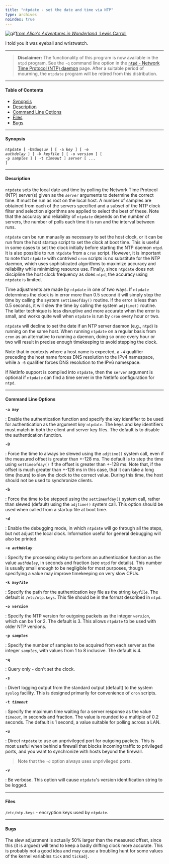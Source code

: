 ```yaml
---
title: "ntpdate - set the date and time via NTP"
type: archives
noindex: true
---
```


![gif](/archives/pic/rabbit.gif)[from _Alice's Adventures in Wonderland_, Lewis Carroll](/reflib/pictures/)

I told you it was eyeball and wristwatch.

* * *

> **Disclaimer:** The functionality of this program is now available in the <code>ntpd</code> program. See the `-q` command line option in the [<code>ntpd</code> - Network Time Protocol (NTP) daemon](/archives/4.1.2/ntpd/) page. After a suitable period of mourning, the <code>ntpdate</code> program will be retired from this distribution.

* * *

#### Table of Contents

* [Synopsis](/archives/4.1.2/ntpdate/#synopsis)
* [Description](/archives/4.1.2/ntpdate/#description)
* [Command Line Options](/archives/4.1.2/ntpdate/#command-line-options)
* [Files](/archives/4.1.2/ntpdate/#files)
* [Bugs](/archives/4.1.2/ntpdate/#bugs)

* * *

#### Synopsis

<code>ntpdate [ -bBdoqsuv ] [ -a _key_ ] [ -e _authdelay_ ] [ -k _keyfile_ ] [ -o _version_ ] [ -p _samples_ ] [ -t _timeout_ ] _server_ [ ... ]</code>

* * *

#### Description

<code>ntpdate</code> sets the local date and time by polling the Network Time Protocol (NTP) server(s) given as the <code>_server_</code> arguments to determine the correct time. It must be run as root on the local host. A number of samples are obtained from each of the servers specified and a subset of the NTP clock filter and selection algorithms are applied to select the best of these. Note that the accuracy and reliability of <code>ntpdate</code> depends on the number of servers, the number of polls each time it is run and the interval between runs.

<code>ntpdate</code> can be run manually as necessary to set the host clock, or it can be run from the host startup script to set the clock at boot time. This is useful in some cases to set the clock initially before starting the NTP daemon <code>ntpd</code>. It is also possible to run <code>ntpdate</code> from a <code>cron</code> script. However, it is important to note that <code>ntpdate</code> with contrived <code>cron</code> scripts is no substitute for the NTP daemon, which uses sophisticated algorithms to maximize accuracy and reliability while minimizing resource use. Finally, since <code>ntpdate</code> does not discipline the host clock frequency as does <code>ntpd</code>, the accuracy using <code>ntpdate</code> is limited.

Time adjustments are made by <code>ntpdate</code> in one of two ways. If <code>ntpdate</code> determines the clock is in error more than 0.5 second it will simply step the time by calling the system <code>settimeofday()</code> routine. If the error is less than 0.5 seconds, it will slew the time by calling the system <code>adjtime()</code> routine. The latter technique is less disruptive and more accurate when the error is small, and works quite well when <code>ntpdate</code> is run by <code>cron</code> every hour or two.

<code>ntpdate</code> will decline to set the date if an NTP server daemon (e.g., <code>ntpd</code>) is running on the same host. When running <code>ntpdate</code> on a regular basis from <code>cron</code> as an alternative to running a daemon, doing so once every hour or two will result in precise enough timekeeping to avoid stepping the clock.

Note that in contexts where a host name is expected, a <code>-4</code> qualifier preceding the host name forces DNS resolution to the IPv4 namespace, while a <code>-6</code> qualifier forces DNS resolution to the IPv6 namespace.

If NetInfo support is compiled into <code>ntpdate</code>, then the <code>server</code> argument is optional if <code>ntpdate</code> can find a time server in the NetInfo configuration for <code>ntpd</code>.

* * *

#### Command Line Options

<code>**-a _key_**</code>

: Enable the authentication function and specify the key identifier to be used for authentication as the argument _key_ <code>ntpdate</code>. The keys and key identifiers must match in both the client and server key files. The default is to disable the authentication function.

<code>**-B**</code>

: Force the time to always be slewed using the <code>adjtime()</code> system call, even if the measured offset is greater than +-128 ms. The default is to step the time using <code>settimeofday()</code> if the offset is greater than +-128 ms. Note that, if the offset is much greater than +-128 ms in this case, that it can take a long time (hours) to slew the clock to the correct value. During this time, the host should not be used to synchronize clients.

<code>**-b**</code>

: Force the time to be stepped using the <code>settimeofday()</code> system call, rather than slewed (default) using the <code>adjtime()</code> system call. This option should be used when called from a startup file at boot time.

<code>**-d**</code>

: Enable the debugging mode, in which <code>ntpdate</code> will go through all the steps, but not adjust the local clock. Information useful for general debugging will also be printed.

<code>**-e _authdelay_**</code>

: Specify the processing delay to perform an authentication function as the value <code>_authdelay_</code>, in seconds and fraction (see <code>ntpd</code> for details). This number is usually small enough to be negligible for most purposes, though specifying a value may improve timekeeping on very slow CPUs. 

<code>**-k _keyfile_**</code>

: Specify the path for the authentication key file as the string <code>_keyfile_</code>. The default is <code>/etc/ntp.keys</code>. This file should be in the format described in <code>ntpd</code>.

<code>**-o _version_**</code>

: Specify the NTP version for outgoing packets as the integer <code>_version_</code>, which can be 1 or 2. The default is 3. This allows <code>ntpdate</code> to be used with older NTP versions.

<code>**-p _samples_**</code>

: Specify the number of samples to be acquired from each server as the integer <code>_samples_</code>, with values from 1 to 8 inclusive. The default is 4.

<code>**-q**</code>

: Query only - don't set the clock.

<code>**-s**</code>

: Divert logging output from the standard output (default) to the system <code>syslog</code> facility. This is designed primarily for convenience of <code>cron</code> scripts.

<code>**-t _timeout_**</code>

: Specify the maximum time waiting for a server response as the value <code>_timeout_</code>, in seconds and fraction. The value is rounded to a multiple of 0.2 seconds. The default is 1 second, a value suitable for polling across a LAN.

<code>**-u**</code>

: Direct <code>ntpdate</code> to use an unprivileged port for outgoing packets. This is most useful when behind a firewall that blocks incoming traffic to privileged ports, and you want to synchronize with hosts beyond the firewall.
> Note that the <code>-d</code> option always uses unprivileged ports.

<code>**-v**</code>

: Be verbose. This option will cause <code>ntpdate</code>'s version identification string to be logged.

* * *

#### Files

<code>/etc/ntp.keys</code> - encryption keys used by <code>ntpdate</code>.

* * *

#### Bugs

The slew adjustment is actually 50% larger than the measured offset, since this (it is argued) will tend to keep a badly drifting clock more accurate. This is probably not a good idea and may cause a troubling hunt for some values of the kernel variables <code>tick</code> and <code>tickadj</code>.